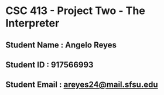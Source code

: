# CSC 413 - Project Two - The Interpreter

## Student Name  : Angelo Reyes

## Student ID    : 917566993

## Student Email : areyes24@mail.sfsu.edu
